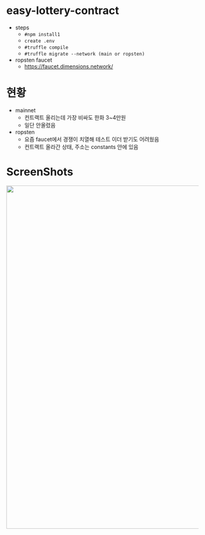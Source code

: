 # easy-lottery-contract
* steps
    - `#npm install1`
    - `create .env`
    - `#truffle compile`
    - `#truffle migrate --network (main or ropsten)`
* ropsten faucet
    - https://faucet.dimensions.network/
# 현황
* mainnet
    - 컨트랙트 올리는데 가장 비싸도 한화 3~4만원
    - 일단 안올렸음
* ropsten
    - 요즘 faucet에서 경쟁이 치열해 테스트 이더 받기도 어려웠음
    - 컨트랙트 올라간 상태, 주소는 constants 안에 있음
# ScreenShots
<div>
    <img width="900" src="https://user-images.githubusercontent.com/49367014/104803610-7fb39d80-5814-11eb-9b06-5158235f203b.PNG" />
</div>
